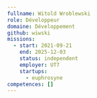 ```yaml
---
fullname: Witold Wroblewski
role: Développeur
domaine: Développement
github: wiwski
missions:
  - start: 2021-09-21
    end: 2025-12-03
    status: independent
    employer: UT7
    startups:
      - euphrosyne
competences: []
---
```

